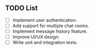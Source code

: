 ## TODO List

- [ ] Implement user authentication.
- [ ] Add support for multiple chat rooms.
- [ ] Implement message history feature.
- [ ] Improve UI/UX design.
- [ ] Write unit and integration tests.
